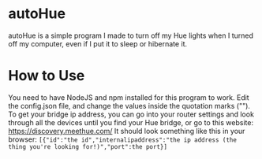 # autoHue
autoHue is a simple program I made to turn off my Hue lights when I turned off my computer, even if I put it to sleep or hibernate it.
# How to Use
You need to have NodeJS and npm installed for this program to work. Edit the config.json file, and change the values inside the quotation marks ("").
To get your bridge ip address, you can go into your router settings and look through all the devices until you find your Hue bridge, or go to this website: https://discovery.meethue.com/
It should look something like this in your browser:
`[{"id":"the id","internalipaddress":"the ip address (the thing you're looking for!)","port":the port}]`
